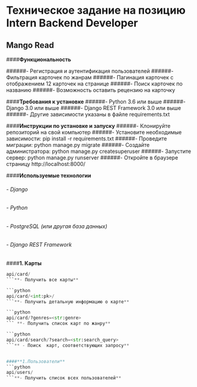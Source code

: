 # Техническое задание на позицию Intern Backend Developer

## Mango Read

####**Функциональность**

######- Регистрация и аутентификация пользователей
######- Фильтрация карточек по жанрам
######- Пагинация карточек с отображением 12 карточек на странице
######- Поиск карточек по названию
######- Возможность оставить рецензию на карточку

####**Требования к установке**
######- Python 3.6 или выше
######- Django 3.0 или выше
######- Django REST Framework 3.0 или выше
######- Другие зависимости указаны в файле requirements.txt

####**Инструкции по установке и запуску**
######- Клонируйте репозиторий на свой компьютер
######- Установите необходимые зависимости: pip install -r requirements.txt
######- Проведите миграции: python manage.py migrate
######- Создайте администратора: python manage.py createsuperuser
######- Запустите сервер: python manage.py runserver
######- Откройте в браузере страницу http://localhost:8000/

####**Используемые технологии**
###### - Django
###### - Python
###### - PostgreSQL (или другая база данных)
###### - Django REST Framework

####**1. Карты**

```python
api/card/
```**- Получить все карты**

```python
api/card/<int:pk>/ 
```**- Получить детальную информацию о карте**

```python
api/card/?genres=<str:genre>
``` **- Получить список карт по жанру**

```python
api/card/search/?search=<str:search_query>
```** - Поиск  карт, соответствующих запросу**


####**1.Пользователи**
```python
api/users/ 
```**- Получить список всех пользователей**
